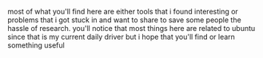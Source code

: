 most of what you'll find here are either tools that i found interesting or problems that i got stuck in and want to share to save some people the hassle of research.
you'll notice that most things here are related to ubuntu since that is my current daily driver but i hope that you'll find or learn something useful

